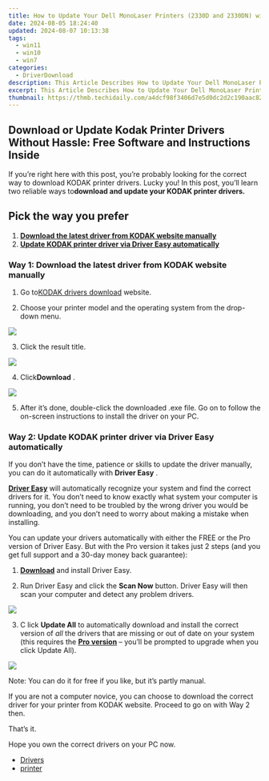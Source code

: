 ```yaml
---
title: How to Update Your Dell MonoLaser Printers (2330D and 2330DN) with the Latest Driver Software
date: 2024-08-05 18:24:40
updated: 2024-08-07 10:13:38
tags:
  - win11
  - win10
  - win7
categories:
  - DriverDownload
description: This Article Describes How to Update Your Dell MonoLaser Printers (2330D and 2330DN) with the Latest Driver Software
excerpt: This Article Describes How to Update Your Dell MonoLaser Printers (2330D and 2330DN) with the Latest Driver Software
thumbnail: https://thmb.techidaily.com/a4dcf98f3406d7e5d0dc2d2c190aac822aae79b2e5cb3a27a5cb90894f8b169b.jpg
---
```


## Download or Update Kodak Printer Drivers Without Hassle: Free Software and Instructions Inside

If you’re right here with this post, you’re probably looking for the correct way to download KODAK printer drivers. Lucky you! In this post, you’ll learn two reliable ways to**download and update your KODAK printer drivers.**

## Pick the way you prefer

1. [**Download the latest driver from KODAK website manually**](https://tools.techidaily.com/drivereasy/download/)
2. **[Update KODAK printer driver via Driver Easy automatically](https://tools.techidaily.com/drivereasy/download/)**

### Way 1: Download the latest driver from KODAK website manually

 1) Go to[KODAK drivers download](https://support.en.kodak.com/app/answers/list/c/890/selected/true) website.  
  
 2) Choose your printer model and the operating system from the drop-down menu.

![](https://images.drivereasy.com/wp-content/uploads/2017/07/img_596453febfa88.png)

3) Click the result title.

![](https://images.drivereasy.com/wp-content/uploads/2017/07/img_5964547a6e797.png)

 4) Click**Download** .

![](https://images.drivereasy.com/wp-content/uploads/2017/07/img_59646b49d2a5f.png)

 5) After it’s done, double-click the downloaded .exe file. Go on to follow the on-screen instructions to install the driver on your PC.

### Way 2: Update KODAK printer driver via Driver Easy automatically

 If you don’t have the time, patience or skills to update the driver manually, you can do it automatically with **Driver Easy** .

**[Driver Easy](https://tools.techidaily.com/drivereasy/download/)**  will automatically recognize your system and find the correct drivers for it. You don’t need to know exactly what system your computer is running, you don’t need to be troubled by the wrong driver you would be downloading, and you don’t need to worry about making a mistake when installing.

 You can update your drivers automatically with either the FREE or the Pro version of Driver Easy. But with the Pro version it takes just 2 steps (and you get full support and a 30-day money back guarantee):

 1) **[Download](https://tools.techidaily.com/drivereasy/download/)**  and install Driver Easy.

 2) Run Driver Easy and click the **Scan Now**  button. Driver Easy will then scan your computer and detect any problem drivers.

![](https://images.drivereasy.com/wp-content/uploads/2017/07/img_59645009b2fe2.jpg)

3) C  lick **Update All** to automatically download and install the correct version of _all_  the drivers that are missing or out of date on your system (this requires the [**Pro version**](https://tools.techidaily.com/drivereasy/download/)  – you’ll be prompted to upgrade when you click Update All).

![](https://images.drivereasy.com/wp-content/uploads/2017/07/img_59644712ce2ca.jpg)

 Note: You can do it for free if you like, but it’s partly manual.

 If you are not a computer novice, you can choose to download the correct driver for your printer from KODAK website. Proceed to go on with Way 2 then.

 That’s it.

Hope you own the correct drivers on your PC now.

* [Drivers](https://tools.techidaily.com/drivereasy/download/)
* [printer](https://tools.techidaily.com/drivereasy/download/)

<ins class="adsbygoogle"
     style="display:block"
     data-ad-format="autorelaxed"
     data-ad-client="ca-pub-7571918770474297"
     data-ad-slot="1223367746"></ins>



<ins class="adsbygoogle"
     style="display:block"
     data-ad-client="ca-pub-7571918770474297"
     data-ad-slot="8358498916"
     data-ad-format="auto"
     data-full-width-responsive="true"></ins>
